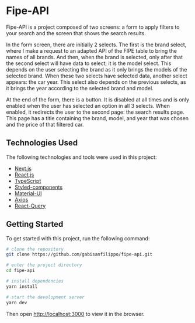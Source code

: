 # Fipe-API

Fipe-API is a project composed of two screens: a form to apply filters to your search and the screen that shows the search results.

In the form screen, there are initially 2 selects. The first is the brand select, where I make a request to an adapted API of the FIPE table to bring the names of all brands. And then, when the brand is selected, only after that the second select will have data to select; it is the model select. This depends on the user selecting the brand as it only brings the models of the selected brand. When these two selects have selected data, another select appears: the car year. This select also depends on the previous selects, as it brings the year according to the selected brand and model.

At the end of the form, there is a button. It is disabled at all times and is only enabled when the user has selected an option in all 3 selects. When enabled, it redirects the user to the second page: the search results page. This page has a title containing the brand, model, and year that was chosen and the price of that filtered car.

## Technologies Used

The following technologies and tools were used in this project:

- [Next.js](https://nextjs.org/)
- [React.js](https://reactjs.org/)
- [TypeScript](https://www.typescriptlang.org/)
- [Styled-components](https://styled-components.com/)
- [Material-UI](https://material-ui.com/)
- [Axios](https://axios-http.com/)
- [React-Query](https://react-query.tanstack.com/)

## Getting Started

To get started with this project, run the following command:

```bash
# clone the repository
git clone https://github.com/gabisanfilippo/fipe-api.git

# enter the project directory
cd fipe-api

# install dependencies
yarn install

# start the development server
yarn dev

```

Then open [http://localhost:3000](http://localhost:3000) to view it in the browser.